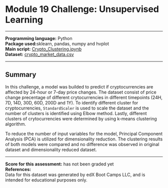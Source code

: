 # Module 19 Challenge: Unsupervised Learning
---

<b>Programming language:</b> Python <br />
<b>Package used:</b>sklearn, pandas, numpy and hvplot  <br />
<b>Main script:</b> [Crypto_Clustering.ipynb](https://github.com/wingylui/CryptoClustering/blob/main/Crypto_Clustering.ipynb)<br />
<b>Dataset:</b> [crypto_market_data.csv](https://github.com/wingylui/CryptoClustering/blob/main/Resources/crypto_market_data.csv)

---

## Summary 

In this challenge, a model was builded to predict if cryptocurrencies are affected by 24-hour or 7-day price changes. The dataset consist of price change precentage of different crytocurrencies in different timepoints (24H, 7D, 14D, 30D, 60D, 200D and 1Y). To identify different cluster for cryptocurrencies, `StandardScaler` is used to scale the dataset and the number of clusters is identified using Elbow method. Lastly, different clusters of crytocurrencies were determined by using k-means clustering algorithm. 

To reduce the number of input variables for the model, Principal Component Analysis (PCA) is utilized for dimensionality reduction. The clustering results of both models were compared and no difference was observed in original dataset and dimensionality reduced dataset.

---
<b>Score for this assessment:</b> has not been graded yet <br />
<b>References:</b><br />
Data for this dataset was generated by edX Boot Camps LLC, and is intended for educational purposes only.